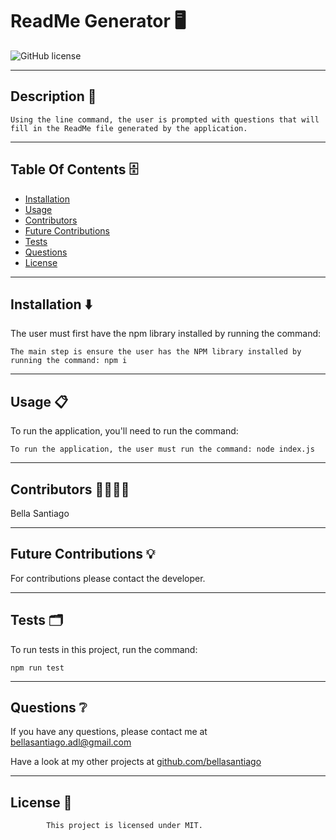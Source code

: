 # ReadMe Generator 🖥
  ![GitHub license](https://img.shields.io/badge/license-MIT-yellowgreen.svg)

  ---

  ## Description 📒
  ```
  Using the line command, the user is prompted with questions that will fill in the ReadMe file generated by the application.
  ```

  ---

  ## Table Of Contents 🗄
  - [Installation](#Installation) 
  - [Usage](#Usage)
  - [Contributors](#Contributors)
  - [Future Contributions](#Future_Contributions)
  - [Tests](#Tests)
  - [Questions](#Questions)
  - [License](#license)

  ---

  ## Installation ⬇️
  The user must first have the npm library installed by running the command:

  ```
  The main step is ensure the user has the NPM library installed by running the command: npm i
  ```

  ---

  ## Usage 📋
  To run the application, you'll need to run the command:

  ```
  To run the application, the user must run the command: node index.js
  ```

  ---

  ## Contributors 🧑‍💻👩‍💻
  
  Bella Santiago
  
  ---

  ## Future Contributions 💡
  
  For contributions please contact the developer.

  ---

  ## Tests 🗂
  To run tests in this project, run the command:

  ```
  npm run test
  ```

  ---

  ## Questions ❔

  If you have any questions, please contact me at bellasantiago.adl@gmail.com

  Have a look at my other projects at [github.com/bellasantiago](https://github.com/bellasantiago)
  
  ---
  ## License 🔐
            This project is licensed under MIT.
  